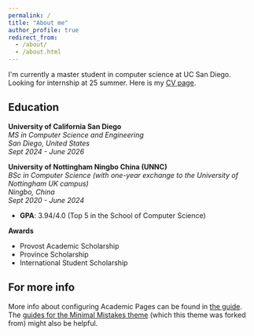 ```yaml
---
permalink: /
title: "About me"
author_profile: true
redirect_from: 
  - /about/
  - /about.html
---
```


I'm currently a master student in computer science at UC San Diego. Looking for internship at 25 summer. Here is my [CV page](https://github.com/happy-harvey/happy-harvey.github.io/blob/master/files/resume.pdf).


Education
------
**University of California San Diego**  
*MS in Computer Science and Engineering*  
*San Diego, United States*  
_Sept 2024 - June 2026_

**University of Nottingham Ningbo China (UNNC)**  
*BSc in Computer Science (with one-year exchange to the University of Nottingham UK campus)*  
*Ningbo, China*  
_Sept 2020 - June 2024_

- **GPA**: 3.94/4.0 (Top 5 in the School of Computer Science)


**Awards**
- Provost Academic Scholarship
- Province Scholarship
- International Student Scholarship


For more info
------
More info about configuring Academic Pages can be found in [the guide](https://academicpages.github.io/markdown/). The [guides for the Minimal Mistakes theme](https://mmistakes.github.io/minimal-mistakes/docs/configuration/) (which this theme was forked from) might also be helpful.

